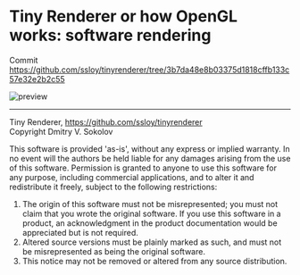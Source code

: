 # Tiny Renderer or how OpenGL works: software rendering

Commit https://github.com/ssloy/tinyrenderer/tree/3b7da48e8b03375d1818cffb133c57e32e2b2c55

![preview](https://raw.githubusercontent.com/ssloy/tinyrenderer/gh-pages/img/00-home/africanhead.png)

---

Tiny Renderer, https://github.com/ssloy/tinyrenderer  
Copyright Dmitry V. Sokolov

This software is provided 'as-is', without any express or implied warranty.
In no event will the authors be held liable for any damages arising from the use of this software.
Permission is granted to anyone to use this software for any purpose,
including commercial applications, and to alter it and redistribute it freely,
subject to the following restrictions:

1. The origin of this software must not be misrepresented; you must not claim that you wrote the original software. If you use this software in a product, an acknowledgment in the product documentation would be appreciated but is not required.
2. Altered source versions must be plainly marked as such, and must not be misrepresented as being the original software.
3. This notice may not be removed or altered from any source distribution.

